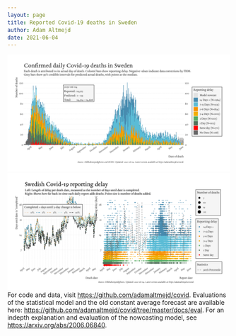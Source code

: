 ```yaml
---
layout: page
title: Reported Covid-19 deaths in Sweden
author: Adam Altmejd
date: 2021-06-04
---
```


![Graph of Swedish Covid-19 deaths with reporting delay.](deaths_lag_sweden_2021-06-04.png "Swedish Covid-19 deaths.")
![Graph of Swedish Covid-19 reporting delay in daily deaths.](lag_trend_sweden_2021-06-04.png "Trend in Swedish Covid-19 mortality reporting delay.")
For code and data, visit <https://github.com/adamaltmejd/covid>.
Evaluations of the statistical model and the old constant average forecast are available here: <https://github.com/adamaltmejd/covid/tree/master/docs/eval>.
For an indepth explanation and evaluation of the nowcasting model, see <https://arxiv.org/abs/2006.06840>.

